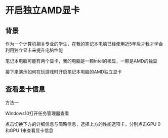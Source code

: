 # 开启独立AMD显卡

## 背景

作为一个计算机相关专业的学生，在我的笔记本电脑已经使用近5年后才我才学会利用独立显卡来提升电脑性能

笔记本电脑可能有两个显卡，我的电脑是一颗Intel的核显，一颗是AMD的独显

接下来演示如何在玩游戏时开启笔记本电脑的AMD独立显卡

## 查看显卡信息

方法一

Windows10打开任务管理器查看

点击切换下方的详细信息与简略信息，选择上方的性能选项卡，分别点击GPU 0和GPU 1来查看显卡信息


